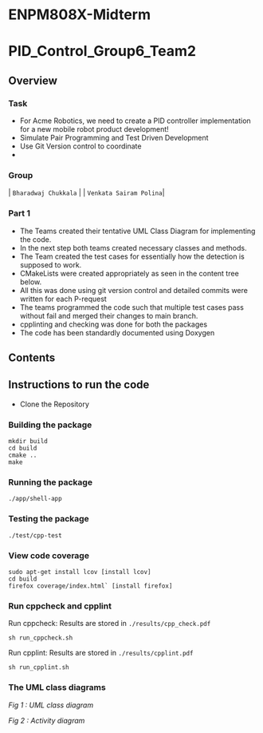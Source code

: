 # ENPM808X-Midterm
# PID_Control_Group6_Team2

## Overview
### Task
- For Acme Robotics, we need to create a PID controller implementation for a new mobile robot product development!
- Simulate Pair Programming and Test Driven Development
- Use Git Version control to coordinate 
- 
### Group  
| `Bharadwaj Chukkala` | 
| `Venkata Sairam Polina`|

### Part 1 
- The Teams created their tentative UML Class Diagram for implementing the code.
- In the next step both teams created necessary classes and methods.
- The Team created the test cases for essentially how the detection is supposed to work.
- CMakeLists were created appropriately as seen in the content tree below.
- All this was done using git version control and detailed commits were written for each P-request
- The teams programmed the code such that multiple test cases pass without fail and merged their changes to main branch.
- cpplinting and checking was done for both the packages
- The code has been standardly documented using Doxygen


## Contents



## Instructions to run the code
- Clone the Repository
### Building the package
```
mkdir build
cd build
cmake ..
make
```
### Running the package
```
./app/shell-app
```
### Testing the package
```
./test/cpp-test
```
### View code coverage
```
sudo apt-get install lcov [install lcov]
cd build
firefox coverage/index.html` [install firefox]
```  
### Run cppcheck and cpplint
Run cppcheck: Results are stored in `./results/cpp_check.pdf`
```
sh run_cppcheck.sh
```

Run cpplint: Results are stored in `./results/cpplint.pdf`
```
sh run_cpplint.sh
```
### The UML class diagrams



*Fig 1 :  UML class diagram*




*Fig 2 :  Activity diagram*

